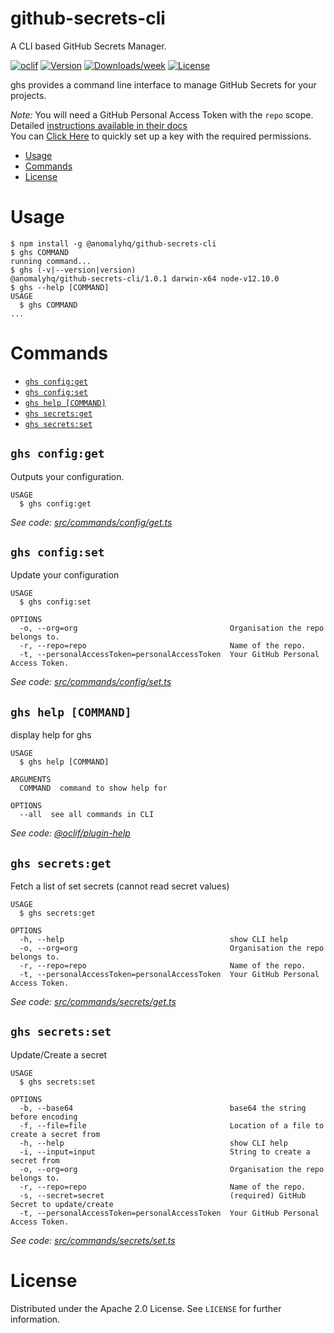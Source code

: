 github-secrets-cli
==================

A CLI based GitHub Secrets Manager.

[![oclif](https://img.shields.io/badge/cli-oclif-brightgreen.svg)](https://oclif.io)
[![Version](https://img.shields.io/npm/v/@anomalyhq/github-secrets-cli.svg)](https://npmjs.org/package/@anomalyhq/github-secrets-cli)
[![Downloads/week](https://img.shields.io/npm/dw/@anomalyhq/github-secrets-cli.svg)](https://npmjs.org/package/@anomalyhq/github-secrets-cli)
[![License](https://img.shields.io/npm/l/@anomalyhq/github-secrets-cli.svg)](https://github.com/anomaly/github-secrets-cli/blob/master/package.json)

ghs provides a command line interface to manage GitHub Secrets for your projects.

_Note:_ You will need a GitHub Personal Access Token with the `repo` scope. Detailed [instructions available in their docs](https://docs.github.com/en/github/authenticating-to-github/creating-a-personal-access-token)  
You can [Click Here](https://github.com/settings/tokens/new?scopes=repo&description=GitHub%20Secrets%20CLI) to quickly set up a key with the required permissions.

<!-- toc -->
* [Usage](#usage)
* [Commands](#commands)
* [License](#license)
<!-- tocstop -->
# Usage
<!-- usage -->
```sh-session
$ npm install -g @anomalyhq/github-secrets-cli
$ ghs COMMAND
running command...
$ ghs (-v|--version|version)
@anomalyhq/github-secrets-cli/1.0.1 darwin-x64 node-v12.10.0
$ ghs --help [COMMAND]
USAGE
  $ ghs COMMAND
...
```
<!-- usagestop -->
# Commands
<!-- commands -->
* [`ghs config:get`](#ghs-configget)
* [`ghs config:set`](#ghs-configset)
* [`ghs help [COMMAND]`](#ghs-help-command)
* [`ghs secrets:get`](#ghs-secretsget)
* [`ghs secrets:set`](#ghs-secretsset)

## `ghs config:get`

Outputs your configuration.

```
USAGE
  $ ghs config:get
```

_See code: [src/commands/config/get.ts](https://github.com/anomaly/github-secrets-cli/blob/v1.0.1/src/commands/config/get.ts)_

## `ghs config:set`

Update your configuration

```
USAGE
  $ ghs config:set

OPTIONS
  -o, --org=org                                  Organisation the repo belongs to.
  -r, --repo=repo                                Name of the repo.
  -t, --personalAccessToken=personalAccessToken  Your GitHub Personal Access Token.
```

_See code: [src/commands/config/set.ts](https://github.com/anomaly/github-secrets-cli/blob/v1.0.1/src/commands/config/set.ts)_

## `ghs help [COMMAND]`

display help for ghs

```
USAGE
  $ ghs help [COMMAND]

ARGUMENTS
  COMMAND  command to show help for

OPTIONS
  --all  see all commands in CLI
```

_See code: [@oclif/plugin-help](https://github.com/oclif/plugin-help/blob/v3.2.0/src/commands/help.ts)_

## `ghs secrets:get`

Fetch a list of set secrets (cannot read secret values)

```
USAGE
  $ ghs secrets:get

OPTIONS
  -h, --help                                     show CLI help
  -o, --org=org                                  Organisation the repo belongs to.
  -r, --repo=repo                                Name of the repo.
  -t, --personalAccessToken=personalAccessToken  Your GitHub Personal Access Token.
```

_See code: [src/commands/secrets/get.ts](https://github.com/anomaly/github-secrets-cli/blob/v1.0.1/src/commands/secrets/get.ts)_

## `ghs secrets:set`

Update/Create a secret

```
USAGE
  $ ghs secrets:set

OPTIONS
  -b, --base64                                   base64 the string before encoding
  -f, --file=file                                Location of a file to create a secret from
  -h, --help                                     show CLI help
  -i, --input=input                              String to create a secret from
  -o, --org=org                                  Organisation the repo belongs to.
  -r, --repo=repo                                Name of the repo.
  -s, --secret=secret                            (required) GitHub Secret to update/create
  -t, --personalAccessToken=personalAccessToken  Your GitHub Personal Access Token.
```

_See code: [src/commands/secrets/set.ts](https://github.com/anomaly/github-secrets-cli/blob/v1.0.1/src/commands/secrets/set.ts)_
<!-- commandsstop -->


# License
Distributed under the Apache 2.0 License. See `LICENSE` for further information.
